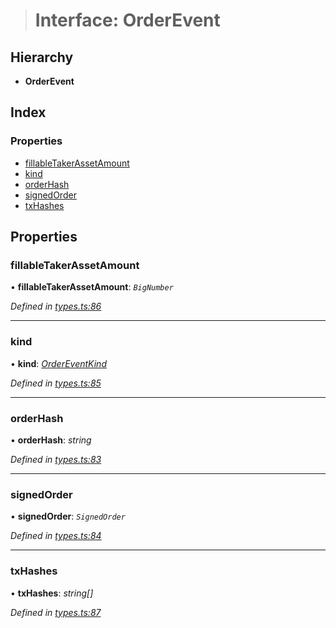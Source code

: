 > # Interface: OrderEvent

## Hierarchy

* **OrderEvent**

## Index

### Properties

* [fillableTakerAssetAmount](_types_.orderevent.md#fillabletakerassetamount)
* [kind](_types_.orderevent.md#kind)
* [orderHash](_types_.orderevent.md#orderhash)
* [signedOrder](_types_.orderevent.md#signedorder)
* [txHashes](_types_.orderevent.md#txhashes)

## Properties

###  fillableTakerAssetAmount

• **fillableTakerAssetAmount**: *`BigNumber`*

*Defined in [types.ts:86](https://github.com/0xProject/0x-mesh/blob/7038c73/rpc/clients/typescript/src/types.ts#L86)*

___

###  kind

• **kind**: *[OrderEventKind](../enums/_types_.ordereventkind.md)*

*Defined in [types.ts:85](https://github.com/0xProject/0x-mesh/blob/7038c73/rpc/clients/typescript/src/types.ts#L85)*

___

###  orderHash

• **orderHash**: *string*

*Defined in [types.ts:83](https://github.com/0xProject/0x-mesh/blob/7038c73/rpc/clients/typescript/src/types.ts#L83)*

___

###  signedOrder

• **signedOrder**: *`SignedOrder`*

*Defined in [types.ts:84](https://github.com/0xProject/0x-mesh/blob/7038c73/rpc/clients/typescript/src/types.ts#L84)*

___

###  txHashes

• **txHashes**: *string[]*

*Defined in [types.ts:87](https://github.com/0xProject/0x-mesh/blob/7038c73/rpc/clients/typescript/src/types.ts#L87)*